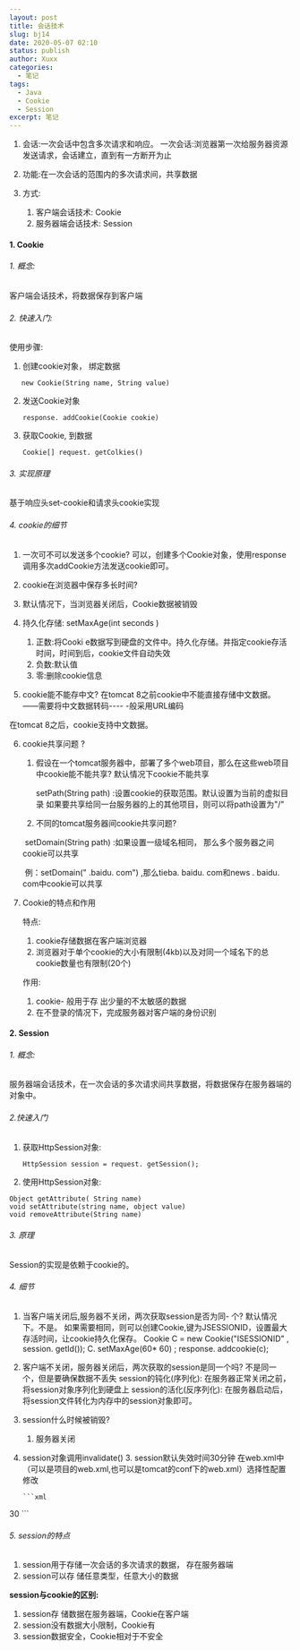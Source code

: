 ```yaml
---
layout: post
title: 会话技术
slug: bj14
date: 2020-05-07 02:10
status: publish
author: Xuxx
categories: 
  - 笔记
tags: 
  - Java
  - Cookie
  - Session
excerpt: 笔记
---
```


1. 会话:一次会话中包含多次请求和响应。
   		一次会话:浏览器第一次给服务器资源发送请求，会话建立，直到有一方断开为止

2. 功能:在一次会话的范围内的多次请求间，共享数据

3. 方式:
   1. 客户端会话技术: Cookie
   2. 服务器端会话技术: Session

#### 1. Cookie

###### 1. 概念:

客户端会话技术，将数据保存到客户端

###### 2. 快速入门:

使用步骤:

1. 创建cookie对象， 绑定数据
   
```
   new Cookie(String name, String value)
```

2. 发送Cookie对象
   
   ```
   response. addCookie(Cookie cookie)
   ```
   
3. 获取Cookie, 到数据
   
   ```
   Cookie[] request. getColkies()
   ```

###### 3. 实现原理

基于响应头set-cookie和请求头cookie实现

###### 4. cookie的细节

1.  一次可不可以发送多个cookie?
    可以，创建多个Cookie对象，使用response调用多次addCookie方法发送cookie即可。
    
2.  cookie在浏览器中保存多长时间?

  3. 默认情况下，当浏览器关闭后，Cookie数据被销毁

  2. 持久化存储:
     setMaxAge(int seconds )
     1. 正数:将Cooki e数据写到硬盘的文件中。持久化存储。并指定cookie存活时间，时间到后，cookie文件自动失效
     2. 负数:默认值
     3. 零:删除cookie信息

3. cookie能不能存中文?
   在tomcat 8之前cookie中不能直接存储中文数据。 ——需要将中文数据转码---- -般采用URL编码
   

在tomcat 8之后，cookie支持中文数据。

6. cookie共享问题 ?

    1. 假设在一个tomcat服务器中，部署了多个web项目，那么在这些web项目中cookie能不能共享?
         默认情况下cookie不能共享

       setPath(String path) :设置cookie的获取范围。默认设置为当前的虚拟目录
                 如果要共享给同一台服务器的上的其他项目，则可以将path设置为"/" 

      2.  不同的tomcat服务器间cookie共享问题?

      ​		setDomain(String path) :如果设置一级域名相同， 那么多个服务器之间cookie可以共享

      ​		例：setDomain(" .baidu. com") ,那么tieba. baidu. com和news . baidu. com中cookie可以共享

7. Cookie的特点和作用

   特点:
   1. cookie存储数据在客户端浏览器
   2. 浏览器对于单个cookie的大小有限制(4kb)以及对同一个域名下的总cookie数量也有限制(20个)

   作用:

   1. cookie- 般用于存 出少量的不太敏感的数据
   2. 在不登录的情况下，完成服务器对客户端的身份识别

#### 2. Session

###### 1. 概念:

服务器端会话技术，在一次会话的多次请求间共享数据，将数据保存在服务器端的对象中。

###### 2.快速入门

1. 获取HttpSession对象:
   
   ```
   HttpSession session = request. getSession();
   ```
   
2. 使用HttpSession对象:

  ```
  Object getAttribute( String name)
  void setAttribute(string name, object value)
  void removeAttribute(String name)
  ```

###### 3. 原理

Session的实现是依赖于cookie的。

###### 4. 细节

1. 当客户端关闭后,服务器不关闭，两次获取session是否为同- 个?
   默认情况下。不是。
   如果需要相同，则可以创建Cookie,键为JSESSIONID，设置最大存活时间，让cookie持久化保存。
   Cookie C = new Cookie("ISESSIONID" , session. getId());
   C. setMaxAge(60* 60) ;
   response. addcookie(c);
   
2. 客户端不关闭，服务器关闭后，两次获取的session是同一个吗?
   		        不是同一个，但是要确保数据不丢失
   session的钝化(序列化):
   		在服务器正常关闭之前，将session对象序列化到硬盘上
   session的活化(反序列化):
    	  在服务器启动后，将session文件转化为内存中的session对象即可。

3. session什么时候被销毁?

     1. 服务器关闭
2. session对象调用invalidate()
     3. session默认失效时间30分钟
    在web.xml中（可以是项目的web.xml,也可以是tomcat的conf下的web.xml）选择性配置修改
     
       ```xml
  <session-config>
       <session-timeout>30</session-timeout>
       </session-config>
       ```

###### 5. session的特点

1. session用于存储一次会话的多次请求的数据， 存在服务器端
2. session可以存 储任意类型，任意大小的数据

**session与cookie的区别:**

1. session存 储数据在服务器端，Cookie在客户端
2. session没有数据大小限制，Cookie有
3. session数据安全，Cookie相对于不安全